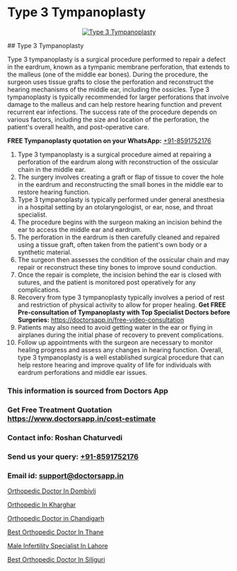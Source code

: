 # Type 3 Tympanoplasty

<p align="center">
  <a href="null">
    <img src="null" alt="Type 3 Tympanoplasty">
  </a>
</p>
## Type 3 Tympanoplasty

Type 3 tympanoplasty is a surgical procedure performed to repair a defect in the eardrum, known as a tympanic membrane perforation, that extends to the malleus (one of the middle ear bones). During the procedure, the surgeon uses tissue grafts to close the perforation and reconstruct the hearing mechanisms of the middle ear, including the ossicles. Type 3 tympanoplasty is typically recommended for larger perforations that involve damage to the malleus and can help restore hearing function and prevent recurrent ear infections. The success rate of the procedure depends on various factors, including the size and location of the perforation, the patient's overall health, and post-operative care.

**FREE Tympanoplasty quotation on your WhatsApp:**  [+91-8591752176](https://api.whatsapp.com/send?phone=8591752176)

1) Type 3 tympanoplasty is a surgical procedure aimed at repairing a perforation of the eardrum along with reconstruction of the ossicular chain in the middle ear.
2) The surgery involves creating a graft or flap of tissue to cover the hole in the eardrum and reconstructing the small bones in the middle ear to restore hearing function.
3) Type 3 tympanoplasty is typically performed under general anesthesia in a hospital setting by an otolaryngologist, or ear, nose, and throat specialist.
4) The procedure begins with the surgeon making an incision behind the ear to access the middle ear and eardrum.
5) The perforation in the eardrum is then carefully cleaned and repaired using a tissue graft, often taken from the patient's own body or a synthetic material.
6) The surgeon then assesses the condition of the ossicular chain and may repair or reconstruct these tiny bones to improve sound conduction.
7) Once the repair is complete, the incision behind the ear is closed with sutures, and the patient is monitored post operatively for any complications.
8) Recovery from type 3 tympanoplasty typically involves a period of rest and restriction of physical activity to allow for proper healing.
**Get FREE Pre-consultation of Tympanoplasty with Top Specialist Doctors before Surgeries:** https://doctorsapp.in/free-video-consultation
9) Patients may also need to avoid getting water in the ear or flying in airplanes during the initial phase of recovery to prevent complications.
10) Follow up appointments with the surgeon are necessary to monitor healing progress and assess any changes in hearing function. Overall, type 3 tympanoplasty is a well established surgical procedure that can help restore hearing and improve quality of life for individuals with eardrum perforations and middle ear issues.

### This information is sourced from Doctors App 
### Get Free Treatment Quotation https://www.doctorsapp.in/cost-estimate
### Contact info: Roshan Chaturvedi 
### Send us your query: [+91-8591752176](https://api.whatsapp.com/send?phone=8591752176) 
### Email id: support@doctorsapp.in

[Orthopedic Doctor In Dombivli](https://www.linkedin.com/pulse/orthopedic-doctor-dombivli-doctorsappin-haeic?trackingId=hqbku%2Fv6r28ILrODg%2FQ0QA%3D%3D&lipi=urn%3Ali%3Apage%3Ad_flagship3_company_admin%3BcTUR6naWQkWjeA%2BR15noZQ%3D%3D)

[Orthopedic In Kharghar](https://www.linkedin.com/pulse/orthopedic-kharghar-doctorsapp-rajshahi-zukve?trackingId=sgjMxPLQTsClxBsHX4OK8A%3D%3D&lipi=urn%3Ali%3Apage%3Ad_flagship3_company_admin%3BtGKQvLKET%2FOkWlJl4W0MBA%3D%3D)

[Orthopedic Doctor in Chandigarh](https://medium.com/@vimalrana22/orthopedic-doctor-in-chandigarh-2ef95e164ea2)

[Best Orthopedic Doctor In Thane](https://medium.com/@manish632504/best-orthopedic-doctor-in-thane-3e593a4791f9)

[Male Infertility Specialist In Lahore](https://doctors-apps.github.io/doctorsapp/male-infertility-specialist-in-lahore)

[Best Orthopedic Doctor In Siliguri](https://doctors-apps.github.io/doctorsapp/best-orthopedic-doctor-in-siliguri)

